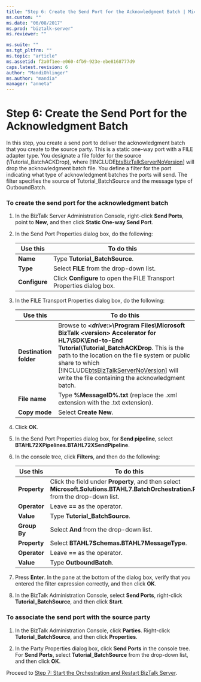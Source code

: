 ```yaml
---
title: "Step 6: Create the Send Port for the Acknowledgment Batch | Microsoft Docs"
ms.custom: ""
ms.date: "06/08/2017"
ms.prod: "biztalk-server"
ms.reviewer: ""

ms.suite: ""
ms.tgt_pltfrm: ""
ms.topic: "article"
ms.assetid: f2a0f1ee-e060-4fb9-923e-ebe8168777d9
caps.latest.revision: 6
author: "MandiOhlinger"
ms.author: "mandia"
manager: "anneta"
---
```

# Step 6: Create the Send Port for the Acknowledgment Batch
In this step, you create a send port to deliver the acknowledgment batch that you create to the source party. This is a static one-way port with a FILE adapter type. You designate a file folder for the source (\Tutorial_BatchACKDrop), where [!INCLUDE[btsBizTalkServerNoVersion](../../includes/btsbiztalkservernoversion-md.md)] will drop the acknowledgment batch file. You define a filter for the port indicating what type of acknowledgment batches the ports will send. The filter specifies the source of Tutorial_BatchSource and the message type of OutboundBatch.  
  
### To create the send port for the acknowledgment batch  
  
1.  In the BizTalk Server Administration Console, right-click **Send Ports**, point to **New**, and then click **Static One-way Send Port**.  
  
2.  In the Send Port Properties dialog box, do the following:  
  
    |Use this|To do this|  
    |--------------|----------------|  
    |**Name**|Type **Tutorial_BatchSource**.|  
    |**Type**|Select **FILE** from the drop-down list.|  
    |**Configure**|Click **Configure** to open the FILE Transport Properties dialog box.|  
  
3.  In the FILE Transport Properties dialog box, do the following:  
  
    |Use this|To do this|  
    |--------------|----------------|  
    |**Destination folder**|Browse to **\<*drive*:\>\Program Files\Microsoft BizTalk \<version\> Accelerator for HL7\SDK\End-to-End Tutorial\Tutorial_BatchACKDrop**. This is the path to the location on the file system or public share to which [!INCLUDE[btsBizTalkServerNoVersion](../../includes/btsbiztalkservernoversion-md.md)] will write the file containing the acknowledgment batch.|  
    |**File name**|Type **%MessageID%.txt** (replace the .xml extension with the .txt extension).|  
    |**Copy mode**|Select **Create New**.|  
  
4.  Click **OK**.  
  
5.  In the Send Port Properties dialog box, for **Send pipeline**, select **BTAHL72XPipelines.BTAHL72XSendPipeline**.  
  
6.  In the console tree, click **Filters**, and then do the following:  
  
    |Use this|To do this|  
    |--------------|----------------|  
    |**Property**|Click the field under **Property**, and then select **Microsoft.Solutions.BTAHL7.BatchOrchestration.Party** from the drop-down list.|  
    |**Operator**|Leave **==** as the operator.|  
    |**Value**|Type **Tutorial_BatchSource**.|  
    |**Group By**|Select **And** from the drop-down list.|  
    |**Property**|Select **BTAHL7Schemas.BTAHL7MessageType**.|  
    |**Operator**|Leave **==** as the operator.|  
    |**Value**|Type **OutboundBatch**.|  
  
7.  Press **Enter**. In the pane at the bottom of the dialog box, verify that you entered the filter expression correctly, and then click **OK**.  
  
8.  In the BizTalk Administration Console, select **Send Ports**, right-click **Tutorial_BatchSource**, and then click **Start**.  
  
### To associate the send port with the source party  
  
1.  In the BizTalk Administration Console, click **Parties**. Right-click **Tutorial_BatchSource**, and then click **Properties**.  
  
2.  In the Party Properties dialog box, click **Send Ports** in the console tree. For **Send Ports**, select **Tutorial_BatchSource** from the drop-down list, and then click **OK**.  
  
 Proceed to [Step 7: Start the Orchestration and Restart BizTalk Server](../../adapters-and-accelerators/accelerator-hl7/step-7-start-the-orchestration-and-restart-biztalk-server.md).
